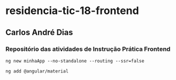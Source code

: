 # residencia-tic-18-frontend

## Carlos André Dias

### Repositório das atividades de Instrução Prática Frontend


```
ng new minhaApp --no-standalone --routing --ssr=false
```
```
ng add @angular/material
```
